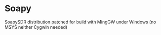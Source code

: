 # Soapy
SoapySDR distribution patched for build with MingGW under Windows (no MSYS neither Cygwin needed)
